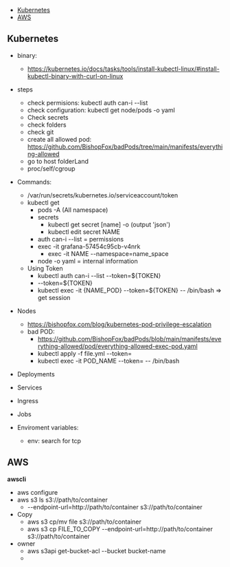 - [Kubernetes](#kubernetes)
- [AWS](#aws)


## Kubernetes

- binary:
  - https://kubernetes.io/docs/tasks/tools/install-kubectl-linux/#install-kubectl-binary-with-curl-on-linux

- steps
  - check permisions: kubectl auth can-i --list
  - check configuration: kubectl get node/pods -o yaml
  - Check secrets
  - check folders
  - check git
  - create all allowed pod: https://github.com/BishopFox/badPods/tree/main/manifests/everything-allowed
  - go to host folderLand
  - proc/self/cgroup

- Commands:
  - /var/run/secrets/kubernetes.io/serviceaccount/token
  - kubectl get 
    - pods -A (All namespace)
    - secrets
      - kubectl get secret [name] -o (output 'json')
      - kubectl edit secret NAME
    - auth can-i --list = permissions
    - exec -it grafana-57454c95cb-v4nrk
      - exec -it NAME --namespace=name_space
    - node -o yaml = internal information
  - Using Token
    - kubectl auth can-i --list --token=${TOKEN}
    - --token=${TOKEN}
    - kubectl exec -it {NAME_POD} --token=${TOKEN} -- /bin/bash => get session

  
- Nodes
  - https://bishopfox.com/blog/kubernetes-pod-privilege-escalation
  - bad POD:
    - https://github.com/BishopFox/badPods/blob/main/manifests/everything-allowed/pod/everything-allowed-exec-pod.yaml
    - kubectl apply -f file.yml --token=
    - kubectl exec -it POD_NAME --token=  -- /bin/bash
- Deployments
- Services
- Ingress
- Jobs
- Enviroment variables:
  - env: search for tcp

## AWS
**awscli**
- aws configure
- aws s3 ls s3://path/to/container
  - --endpoint-url=http://path/to/container s3://path/to/container
- Copy
  - aws s3 cp/mv file s3://path/to/container
  - aws s3 cp FILE_TO_COPY  --endpoint-url=http://path/to/container s3://path/to/container
- owner
  - aws s3api get-bucket-acl --bucket bucket-name
  - 